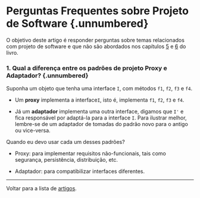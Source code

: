 # Perguntas Frequentes sobre Projeto de Software {.unnumbered}

O objetivo deste artigo é responder perguntas 
sobre temas relacionados com projeto de software e que não são
abordados nos capítulos [5](https://engsoftmoderna.info/cap5.html) e [6](https://engsoftmoderna.info/cap6.html) do livro. 

### 1. Qual a diferença entre os padrões de projeto Proxy e Adaptador? {.unnumbered}

Suponha um objeto que tenha uma interface `I`, com métodos `f1`, `f2`, `f3` e `f4`.

* Um **proxy** implementa a interface`I`, isto é, implementa `f1`, `f2`, `f3` e `f4`.

* Já um **adaptador** implementa uma outra interface, digamos que `I'` e fica responsável por adaptá-la para a interface `I`. Para ilustrar melhor, lembre-se de um adaptador de tomadas do padrão novo para o antigo ou vice-versa.

Quando eu devo usar cada um desses padrões?

* Proxy: para implementar requisitos não-funcionais, tais como segurança, persistência, distribuição, etc.

* Adaptador: para compatibilizar interfaces diferentes.

* * * 

Voltar para a lista de [artigos](./artigos.html).
